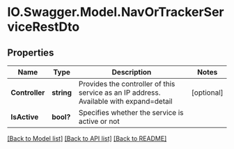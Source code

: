 # IO.Swagger.Model.NavOrTrackerServiceRestDto
## Properties

Name | Type | Description | Notes
------------ | ------------- | ------------- | -------------
**Controller** | **string** | Provides the controller of this service as an IP address. Available with expand&#x3D;detail | [optional] 
**IsActive** | **bool?** | Specifies whether the service is active or not | 

[[Back to Model list]](../README.md#documentation-for-models) [[Back to API list]](../README.md#documentation-for-api-endpoints) [[Back to README]](../README.md)

